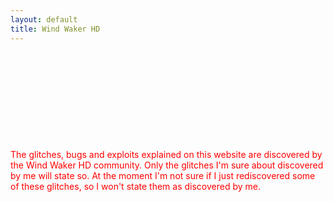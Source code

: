 ```yaml
---
layout: default
title: Wind Waker HD
---
```


<p>&nbsp;</p>
<p>&nbsp;</p>
<p>&nbsp;</p>
<p>&nbsp;</p>
<p>&nbsp;</p>
<p><span style="color:red">The glitches, bugs and exploits explained on this website are discovered by 
the Wind Waker HD community. Only the glitches I'm sure about discovered by me will state so. At the moment I'm 
not sure if I just rediscovered some of these glitches, so I won't state them as discovered by me.
</span></p>
<p>&nbsp;</p>
<p>&nbsp;</p>
<p>&nbsp;</p>
<p>&nbsp;</p>
<p>&nbsp;</p>
<p>&nbsp;</p>
<p>&nbsp;</p>
<p>&nbsp;</p>
<p>&nbsp;</p>
<p>&nbsp;</p>
<p>&nbsp;</p>
<p>&nbsp;</p>
<p>&nbsp;</p>
<p>&nbsp;</p>